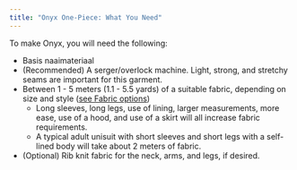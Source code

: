 ```yaml
---
title: "Onyx One-Piece: What You Need"
---
```


To make Onyx, you will need the following:

- Basis naaimateriaal
- (Recommended) A serger/overlock machine. Light, strong, and stretchy seams are important for this garment.
- Between 1 - 5 meters (1.1 - 5.5 yards) of a suitable fabric, depending on size and style ([see Fabric options](/docs/patterns/shelly/fabric))
    - Long sleeves, long legs, use of lining, larger measurements, more ease, use of a hood, and use of a skirt will all increase fabric requirements.
    - A typical adult unisuit with short sleeves and short legs with a self-lined body will take about 2 meters of fabric.
- (Optional) Rib knit fabric for the neck, arms, and legs, if desired.
